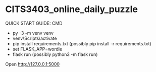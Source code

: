 # CITS3403_online_daily_puzzle

QUICK START GUIDE: CMD

  - py -3 -m venv venv
  - venv\Scripts\activate
  - pip install requirements.txt (possibly pip install -r requirements.txt) 
  - set FLASK_APP=wordle
  - flask run (possibly python3 -m flask run)

  Open http://127.0.0.1:5000
